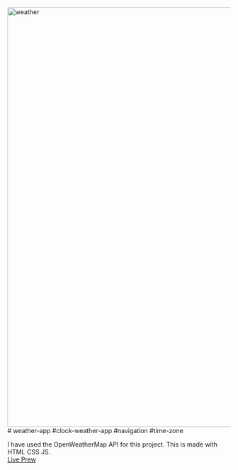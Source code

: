 <img width="947" alt="weather" src="https://user-images.githubusercontent.com/63516391/132668529-bbab50b7-ac4a-4e7d-ada2-ca90e1085df2.png">
# weather-app
#clock-weather-app
#navigation
#time-zone<br>

I have used the OpenWeatherMap API for this project. This is made with HTML CSS JS.<br>
<a href="https://weatherclockapp.netlify.app/">Live Prew</a>

